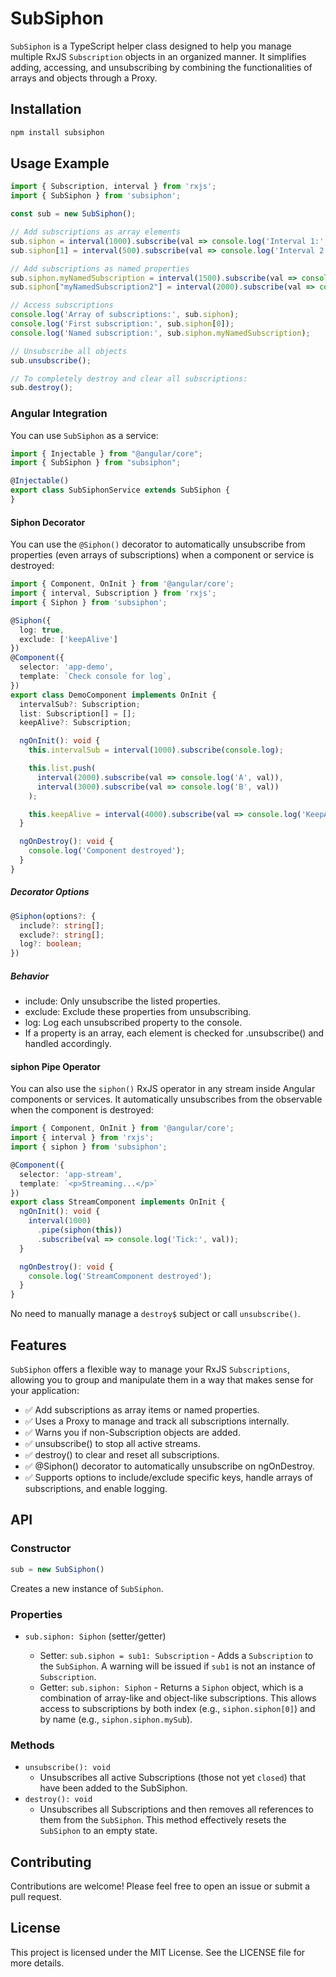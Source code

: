 # SubSiphon

`SubSiphon` is a TypeScript helper class designed to help you manage multiple RxJS `Subscription` objects in an organized manner. It simplifies adding, accessing, and unsubscribing by combining the functionalities of arrays and objects through a Proxy.
## Installation

```bash
npm install subsiphon
```

## Usage Example

```typescript
import { Subscription, interval } from 'rxjs';
import { SubSiphon } from 'subsiphon';

const sub = new SubSiphon();

// Add subscriptions as array elements
sub.siphon = interval(1000).subscribe(val => console.log('Interval 1:', val));
sub.siphon[1] = interval(500).subscribe(val => console.log('Interval 2:', val));

// Add subscriptions as named properties
sub.siphon.myNamedSubscription = interval(1500).subscribe(val => console.log('Named Interval:', val));
sub.siphon["myNamedSubscription2"] = interval(2000).subscribe(val => console.log('Named Interval2:', val));

// Access subscriptions
console.log('Array of subscriptions:', sub.siphon);
console.log('First subscription:', sub.siphon[0]);
console.log('Named subscription:', sub.siphon.myNamedSubscription);

// Unsubscribe all objects
sub.unsubscribe();

// To completely destroy and clear all subscriptions:
sub.destroy();
```

### Angular Integration
You can use `SubSiphon` as a service:

```typescript
import { Injectable } from "@angular/core";
import { SubSiphon } from "subsiphon";

@Injectable()
export class SubSiphonService extends SubSiphon {
}
```

#### Siphon Decorator
You can use the `@Siphon()` decorator to automatically unsubscribe from properties (even arrays of subscriptions) when a component or service is destroyed:

```typescript
import { Component, OnInit } from '@angular/core';
import { interval, Subscription } from 'rxjs';
import { Siphon } from 'subsiphon';

@Siphon({
  log: true,
  exclude: ['keepAlive']
})
@Component({
  selector: 'app-demo',
  template: `Check console for log`,
})
export class DemoComponent implements OnInit {
  intervalSub?: Subscription;
  list: Subscription[] = [];
  keepAlive?: Subscription;

  ngOnInit(): void {
    this.intervalSub = interval(1000).subscribe(console.log);

    this.list.push(
      interval(2000).subscribe(val => console.log('A', val)),
      interval(3000).subscribe(val => console.log('B', val))
    );

    this.keepAlive = interval(4000).subscribe(val => console.log('KeepAlive', val));
  }

  ngOnDestroy(): void {
    console.log('Component destroyed');
  }
}

```

##### Decorator Options
```typescript
@Siphon(options?: {
  include?: string[];
  exclude?: string[];
  log?: boolean;
})
```
##### Behavior
- include: Only unsubscribe the listed properties.
- exclude: Exclude these properties from unsubscribing.
- log: Log each unsubscribed property to the console.
- If a property is an array, each element is checked for .unsubscribe() and handled accordingly.

#### siphon Pipe Operator

You can also use the `siphon()` RxJS operator in any stream inside Angular components or services. It automatically unsubscribes from the observable when the component is destroyed:
```typescript
import { Component, OnInit } from '@angular/core';
import { interval } from 'rxjs';
import { siphon } from 'subsiphon';

@Component({
  selector: 'app-stream',
  template: `<p>Streaming...</p>`
})
export class StreamComponent implements OnInit {
  ngOnInit(): void {
    interval(1000)
      .pipe(siphon(this))
      .subscribe(val => console.log('Tick:', val));
  }

  ngOnDestroy(): void {
    console.log('StreamComponent destroyed');
  }
}

```

No need to manually manage a `destroy$` subject or call `unsubscribe()`.



## Features

`SubSiphon` offers a flexible way to manage your RxJS `Subscriptions`, allowing you to group and manipulate them in a way that makes sense for your application:

- ✅ Add subscriptions as array items or named properties.
- ✅ Uses a Proxy to manage and track all subscriptions internally.
- ✅ Warns you if non-Subscription objects are added.
- ✅ unsubscribe() to stop all active streams.
- ✅ destroy() to clear and reset all subscriptions.
- ✅ @Siphon() decorator to automatically unsubscribe on ngOnDestroy.
- ✅ Supports options to include/exclude specific keys, handle arrays of subscriptions, and enable logging.

## API
### Constructor
```typescript
sub = new SubSiphon()
```
Creates a new instance of `SubSiphon`.

### Properties
- `sub.siphon: Siphon` (setter/getter)

  - Setter: `sub.siphon = sub1: Subscription` - Adds a `Subscription` to the `SubSiphon`. A warning will be issued if `sub1` is not an instance of `Subscription`.
  - Getter: `sub.siphon: Siphon` - Returns a `Siphon` object, which is a combination of array-like and object-like subscriptions. This allows access to subscriptions by both index (e.g., `siphon.siphon[0]`) and by name (e.g., `siphon.siphon.mySub`).

### Methods
- `unsubscribe(): void`
  - Unsubscribes all active Subscriptions (those not yet `closed`) that have been added to the SubSiphon.
- `destroy(): void`
  - Unsubscribes all Subscriptions and then removes all references to them from the `SubSiphon`. This method effectively resets the `SubSiphon` to an empty state.

## Contributing

Contributions are welcome! Please feel free to open an issue or submit a pull request.

## License
This project is licensed under the MIT License. See the LICENSE file for more details.
